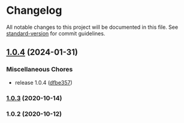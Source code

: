 # Changelog

All notable changes to this project will be documented in this file. See [standard-version](https://github.com/conventional-changelog/standard-version) for commit guidelines.

## [1.0.4](https://github.com/TomKopp/CssColor/compare/@csscolor/hex2rgb@1.0.3...@csscolor/hex2rgb@1.0.4) (2024-01-31)


### Miscellaneous Chores

* release 1.0.4 ([dfbe357](https://github.com/TomKopp/CssColor/commit/dfbe3574ca963568a6f9fc4af791b7b33f76df13))

### [1.0.3](https://github.com/witzbould/CssColor/compare/@csscolor/hex2rgb@1.0.2...@csscolor/hex2rgb@1.0.3) (2020-10-14)

### 1.0.2 (2020-10-12)
